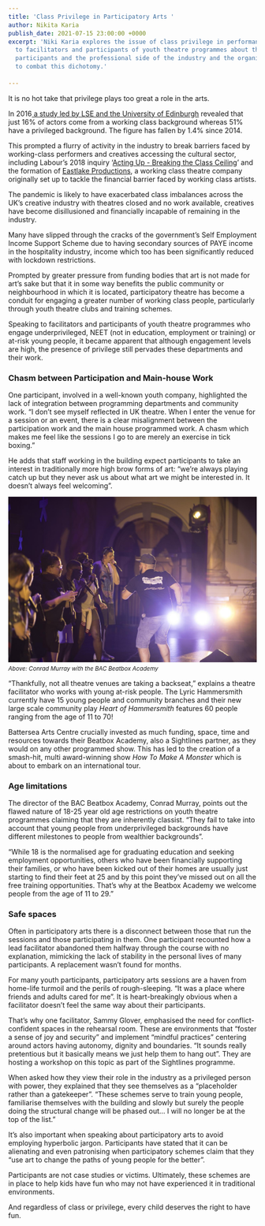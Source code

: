```yaml
---
title: 'Class Privilege in Participatory Arts '
author: Nikita Karia
publish_date: 2021-07-15 23:00:00 +0000
excerpt: 'Niki Karia explores the issue of class privilege in performance: speaking
  to facilitators and participants of youth theatre programmes about the gap between
  participants and the professional side of the industry and the organisations trying
  to combat this dichotomy.'

---
```

It is no hot take that privilege plays too great a role in the arts.

In 2016[ a study led by LSE and the University of Edinburgh](https://journals.sagepub.com/doi/full/10.1177/0038038516629917?rss=1) revealed that just 16% of actors come from a working class background whereas 51% have a privileged background. The figure has fallen by 1.4% since 2014.

This prompted a flurry of activity in the industry to break barriers faced by working-class performers and creatives accessing the cultural sector, including Labour’s 2018 inquiry ‘[Acting Up - Breaking the Class Ceiling](https://d3n8a8pro7vhmx.cloudfront.net/campaigncountdown/pages/1157/attachments/original/1502725031/Acting-Up-Report.pdf?1502725031)’ and the formation of [Eastlake Productions](https://www.theatren16ltd.co.uk/), a working class theatre company originally set up to tackle the financial barrier faced by working class artists.

The pandemic is likely to have exacerbated class imbalances across the UK’s creative industry with theatres closed and no work available, creatives have become disillusioned and financially incapable of remaining in the industry.

Many have slipped through the cracks of the government’s Self Employment Income Support Scheme due to having secondary sources of PAYE income in the hospitality industry, income which too has been significantly reduced with lockdown restrictions.

Prompted by greater pressure from funding bodies that art is not made for art’s sake but that it in some way benefits the public community or neighbourhood in which it is located, participatory theatre has become a conduit for engaging a greater number of working class people, particularly through youth theatre clubs and training schemes.

Speaking to facilitators and participants of youth theatre programmes who engage underprivileged, NEET (not in education, employment or training) or at-risk young people, it became apparent that although engagement levels are high, the presence of privilege still pervades these departments and their work.

### Chasm between Participation and Main-house Work

One participant, involved in a well-known youth company, highlighted the lack of integration between programming departments and community work. “I don’t see myself reflected in UK theatre. When I enter the venue for a session or an event, there is a clear misalignment between the participation work and the main house programmed work. A chasm which makes me feel like the sessions I go to are merely an exercise in tick boxing.”

He adds that staff working in the building expect participants to take an interest in traditionally more high brow forms of art: “we’re always playing catch up but they never ask us about what art we might be interested in. It doesn’t always feel welcoming”.

![Conrad Murray with the BAC Beatbox Academy](/static/bac.jpeg)
<small class="caption"><em>Above: Conrad Murray with the BAC Beatbox Academy</em></small>

“Thankfully, not all theatre venues are taking a backseat,” explains a theatre facilitator who works with young at-risk people. The Lyric Hammersmith currently have 15 young people and community branches and their new large scale community play _Heart of Hammersmith_ features 60 people ranging from the age of 11 to 70!

Battersea Arts Centre crucially invested as much funding, space, time and resources towards their Beatbox Academy, also a Sightlines partner, as they would on any other programmed show. This has led to the creation of a smash-hit, multi award-winning show _How To Make A Monster_ which is about to embark on an international tour.

### Age limitations

The director of the BAC Beatbox Academy, Conrad Murray, points out the flawed nature of 18-25 year old age restrictions on youth theatre programmes claiming that they are inherently classist. “They fail to take into account that young people from underprivileged backgrounds have different milestones to people from wealthier backgrounds”.

“While 18 is the normalised age for graduating education and seeking employment opportunities, others who have been financially supporting their families, or who have been kicked out of their homes are usually just starting to find their feet at 25 and by this point they’ve missed out on all the free training opportunities. That’s why at the Beatbox Academy we welcome people from the age of 11 to 29.”

### Safe spaces

Often in participatory arts there is a disconnect between those that run the sessions and those participating in them. One participant recounted how a lead facilitator abandoned them halfway through the course with no explanation, mimicking the lack of stability in the personal lives of many participants. A replacement wasn’t found for months.

For many youth participants, participatory arts sessions are a haven from home-life turmoil and the perils of rough-sleeping. “It was a place where friends and adults cared for me”. It is heart-breakingly obvious when a facilitator doesn’t feel the same way about their participants.

That’s why one facilitator, Sammy Glover, emphasised the need for conflict-confident spaces in the rehearsal room. These are environments that “foster a sense of joy and security” and implement “mindful practices” centering around actors having autonomy, dignity and boundaries. “It sounds really pretentious but it basically means we just help them to hang out”. They are hosting a workshop on this topic as part of the Sightlines programme.

When asked how they view their role in the industry as a privileged person with power, they explained that they see themselves as a “placeholder rather than a gatekeeper”. “These schemes serve to train young people, familiarise themselves with the building and slowly but surely the people doing the structural change will be phased out… I will no longer be at the top of the list.”

It’s also important when speaking about participatory arts to avoid employing hyperbolic jargon. Participants have stated that it can be alienating and even patronising when participatory schemes claim that they “use art to change the paths of young people for the better”.

Participants are not case studies or victims. Ultimately, these schemes are in place to help kids have fun who may not have experienced it in traditional environments.

And regardless of class or privilege, every child deserves the right to have fun.